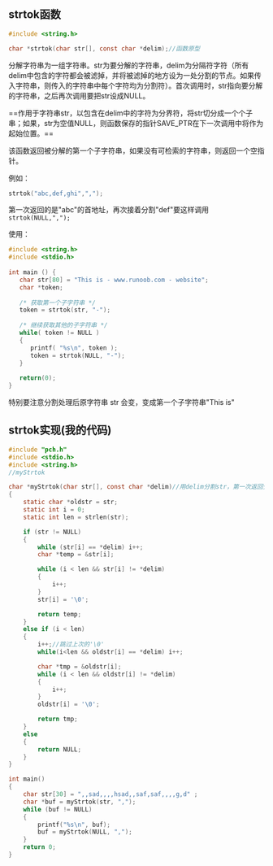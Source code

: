 ## strtok函数

```c
#include <string.h>

char *strtok(char str[], const char *delim);//函数原型
```

分解字符串为一组字符串。str为要分解的字符串，delim为分隔符字符（所有delim中包含的字符都会被滤掉，并将被滤掉的地方设为一处分割的节点。如果传入字符串，则传入的字符串中每个字符均为分割符）。首次调用时，str指向要分解的字符串，之后再次调用要把str设成NULL。

==作用于字符串str，以包含在delim中的字符为分界符，将str切分成一个个子串；如果，str为空值NULL，则函数保存的指针SAVE_PTR在下一次调用中将作为起始位置。==

该函数返回被分解的第一个子字符串，如果没有可检索的字符串，则返回一个空指针。

例如：

```c
strtok("abc,def,ghi",",");
```

第一次返回的是"abc"的首地址，再次接着分割"def"要这样调用`strtok(NULL,",");`

使用：

```c
#include <string.h>
#include <stdio.h>
 
int main () {
   char str[80] = "This is - www.runoob.com - website";
   char *token;
   
   /* 获取第一个子字符串 */
   token = strtok(str, "-");
   
   /* 继续获取其他的子字符串 */
   while( token != NULL ) 
   {
      printf( "%s\n", token );
      token = strtok(NULL, "-");
   }
    
   return(0);
}
```

特别要注意分割处理后原字符串 str 会变，变成第一个子字符串"This is"

## strtok实现(我的代码)

```c
#include "pch.h"
#include <stdio.h>
#include <string.h>
//myStrtok

char *myStrtok(char str[], const char *delim)//用delim分割str，第一次返回分割后的子串, 当str为NULL接着上次的分割
{
	static char *oldstr = str;
	static int i = 0;
	static int len = strlen(str);

	if (str != NULL)
	{
		while (str[i] == *delim) i++;
		char *temp = &str[i];

		while (i < len && str[i] != *delim)
		{
			i++;
		}
		str[i] = '\0';

		return temp;
	}
	else if (i < len)
	{
		i++;//跳过上次的'\0'
		while(i<len && oldstr[i] == *delim)	i++;			

		char *tmp = &oldstr[i];
		while (i < len && oldstr[i] != *delim)
		{
			i++;
		}
		oldstr[i] = '\0';

		return tmp;
	}
	else
	{
		return NULL;
	}
}

int main()
{
	char str[30] = ",,sad,,,,hsad,,saf,saf,,,,g,d" ;
	char *buf = myStrtok(str, ",");
	while (buf != NULL)
	{
		printf("%s\n", buf);
		buf = myStrtok(NULL, ",");		
	}	
	return 0;
}
```



